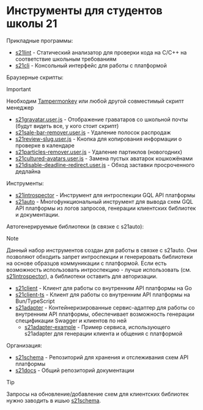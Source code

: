 # Инструменты для студентов школы 21

Прикладные программы:

- [s21lint](https://github.com/s21toolkit/s21lint) - Статический анализатор для проверки кода на C/C++ на соответствие школьным требованиям
- [s21cli](https://github.com/s21toolkit/s21cli) - Консольный интерфейс для работы с платформой

Браузерные скрипты:

> [!IMPORTANT]  
> Необходим [Tampermonkey](https://www.tampermonkey.net) или любой другой совместимый скрипт менеджер

- [s21gravatar.user.js](https://update.greasyfork.org/scripts/482418/s21gravatar.user.js) - Отображение граватаров со школьной почты (будут видеть все, у кого стоит скрипт)
- [s21sale-bar-remover.user.js](https://greasyfork.org/scripts/457634-s21-salebarremover/code/S21%20SaleBarRemover.user.js) - Удаление полосок распродаж
- [s21review-slug.user.js](https://gist.github.com/EnergoStalin/87da333846b831083ed7bb96adcee01a/raw/s21ReviewSlug.user.js) - Кнопка для копирования информации о проверке в календаре
- [s21particles-remover.user.js](https://gist.github.com/EnergoStalin/2ba9d4d4379a47303a06900f5bd42405/raw/s21ParticlesRemover.user.js) - Удаление партиклов (новогодних)
- [s21cultured-avatars.user.js](https://greasyfork.org/scripts/458785-s21-culturedavatars/code/S21%20CulturedAvatars.user.js) - Замена пустых аватарок кошкожёнами
- [s21disable-deadline-redirect.user.js](https://gist.github.com/EnergoStalin/333d2167626fe96c500a7797103c69b8/raw/s21DisableDeadlineRedirect.user.js) - Обход заставки просроченного дедлайна

Инструменты:

- [s21introspector](https://github.com/s21toolkit/s21introspector) - Инструмент для интроспекции GQL API платформы
- [s21auto](https://github.com/s21toolkit/s21auto) - Многофункциональный инструмент для вывода схем GQL API платформы из логов запросов, генерации клиентских библиотек и документации.

Автогенерируемые библиотеки (в связке с s21auto):

> [!NOTE]
> Данный набор инструментов создан для работы в связке с s21auto.
> Они позволяют обходить запрет интроспекции и генерировать библиотеки на основе образцов коммуникации с платформой.
> Если есть возможность использовать интроспекцию - лучше использовать (см. [s21introspector](https://github.com/s21toolkit/s21introspector)), а библиотеки оставить для авторизации.

- [s21client](https://github.com/s21toolkit/s21client) - Клиент для работы со внутренним API платформы на Go
- [s21client-ts](https://github.com/s21toolkit/s21client-ts) - Клиент для работы со внутренним API платформы на Bun/TypeScript
- [s21adapter](https://github.com/s21toolkit/s21adapter) - Контейнеризированные сервис-адаптер для работы со внутренним API платформы, обеспечивает возможность генерации спецификации Swagger и клиентов по ней
  - [s21adapter-example](https://github.com/s21toolkit/s21adapter-example) - Пример сервиса, использующего s21adapter для генерации клиента и общения с платформой

Организация:

- [s21schema](https://github.com/s21toolkit/s21schema) - Репозиторий для хранения и отслеживания схем API платформы
- [s21docs](https://github.com/s21toolkit/s21docs) - Общий репозиторий документации

> [!TIP]
> Запросы на обновление/добавление схем для клиентских библиотек нужно заводить в ишью [s21schema](https://github.com/s21toolkit/s21schema).
